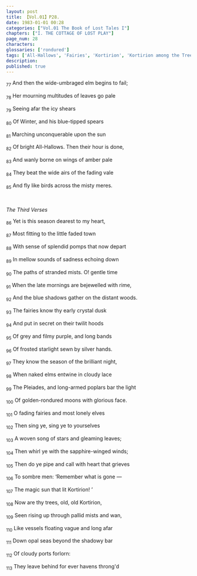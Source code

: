 ```yaml
---
layout: post
title: 【Vol.01】P28.
date: 1983-01-01 00:28
categories: ["Vol.01 The Book of Lost Tales I"]
chapters: ["I. THE COTTAGE OF LOST PLAY"]
page_num: 28
characters: 
glossaries: ['rondured']
tags: ['All-Hallows', 'Fairies', 'Kortirion', 'Kortirion among the Trees']
description: 
published: true
---
```


<SUB>77</SUB> And then the wide-umbraged elm begins to fail;

<SUB>78</SUB> Her mourning multitudes of leaves go pale

<SUB>79</SUB> Seeing afar the icy shears

<SUB>80</SUB> Of Winter, and his blue-tipped spears

<SUB>81</SUB> Marching unconquerable upon the sun

<SUB>82</SUB> Of bright All-Hallows. Then their hour is done,

<SUB>83</SUB> And wanly borne on wings of amber pale

<SUB>84</SUB> They beat the wide airs of the fading vale

<SUB>85</SUB> And fly like birds across the misty meres.

<BR>

<I>The Third Verses</I>

<SUB>86</SUB> Yet is this season dearest to my heart,

<SUB>87</SUB> Most fitting to the little faded town

<SUB>88</SUB> With sense of splendid pomps that now depart

<SUB>89</SUB> In mellow sounds of sadness echoing down

<SUB>90</SUB> The paths of stranded mists. O! gentle time

<SUB>91</SUB> When the late mornings are bejewelled with rime,

<SUB>92</SUB> And the blue shadows gather on the distant woods.

<SUB>93</SUB> The fairies know thy early crystal dusk

<SUB>94</SUB> And put in secret on their twilit hoods

<SUB>95</SUB> Of grey and filmy purple, and long bands

<SUB>96</SUB> Of frosted starlight sewn by silver hands.

<SUB>97</SUB> They know the season of the brilliant night,

<SUB>98</SUB> When naked elms entwine in cloudy lace

<SUB>99</SUB> The Pleiades, and long-armed poplars bar the light

<SUB>100</SUB> Of golden-rondured moons with glorious face.

<SUB>101</SUB> O fading fairies and most lonely elves

<SUB>102</SUB> Then sing ye, sing ye to yourselves

<SUB>103</SUB> A woven song of stars and gleaming leaves;

<SUB>104</SUB> Then whirl ye with the sapphire-winged winds;

<SUB>105</SUB> Then do ye pipe and call with heart that grieves

<SUB>106</SUB> To sombre men: ‘Remember what is gone —

<SUB>107</SUB> The magic sun that lit Kortirion! ’

<SUB>108</SUB> Now are thy trees, old, old Kortirion,

<SUB>109</SUB> Seen rising up through pallid mists and wan,

<SUB>110</SUB> Like vessels floating vague and long afar

<SUB>111</SUB> Down opal seas beyond the shadowy bar

<SUB>112</SUB> Of cloudy ports forlorn:

<SUB>113</SUB> They leave behind for ever havens throng'd

